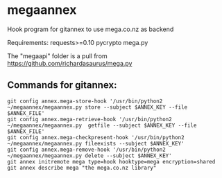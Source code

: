 megaannex
=========

Hook program for gitannex to use mega.co.nz as backend

Requirements:
requests>=0.10
pycrypto
mega.py

The "megaapi" folder is a pull from https://github.com/richardasaurus/mega.py 

## Commands for gitannex:

    git config annex.mega-store-hook '/usr/bin/python2 ~/megaannex/megaannex.py store --subject $ANNEX_KEY --file $ANNEX_FILE'
    git config annex.mega-retrieve-hook '/usr/bin/python2 ~/megaannex/megaannex.py  getfile --subject $ANNEX_KEY --file $ANNEX_FILE'
    git config annex.mega-checkpresent-hook '/usr/bin/python2 ~/megaannex/megaannex.py fileexists --subject $ANNEX_KEY'
    git config annex.mega-remove-hook '/usr/bin/python2 ~/megaannex/megaannex.py delete --subject $ANNEX_KEY'
    git annex initremote mega type=hook hooktype=mega encryption=shared
    git annex describe mega "the mega.co.nz library"
